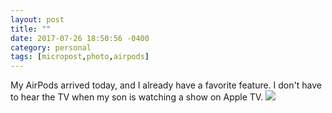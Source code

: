 ```yaml
---
layout: post
title: ""
date: 2017-07-26 18:50:56 -0400
category: personal
tags: [micropost,photo,airpods]
---
```


My AirPods arrived today, and I already have a favorite feature. I don't have to hear the TV when my son is watching a show on Apple TV. ![](https://thecave-com.s3.amazonaws.com/Photo-2017-07-26-18-45-q6nEkZ4rfUFlAw78Ej5C.jpg)

